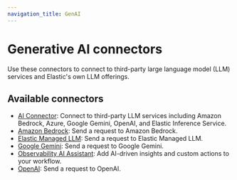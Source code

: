 ```yaml
---
navigation_title: GenAI
---
```

# Generative AI connectors

Use these connectors to connect to third-party large language model (LLM) services and Elastic's own LLM offerings.

## Available connectors

* [AI Connector](/reference/connectors-kibana/ai-connector.md): Connect to third-party LLM services including Amazon Bedrock, Azure, Google Gemini, OpenAI, and Elastic Inference Service.
* [Amazon Bedrock](/reference/connectors-kibana/bedrock-action-type.md): Send a request to Amazon Bedrock.
* [Elastic Managed LLM](/reference/connectors-kibana/elastic-managed-llm.md): Send a request to Elastic Managed LLM.
* [Google Gemini](/reference/connectors-kibana/gemini-action-type.md): Send a request to Google Gemini.
* [Observability AI Assistant](/reference/connectors-kibana/obs-ai-assistant-action-type.md): Add AI-driven insights and custom actions to your workflow.
* [OpenAI](/reference/connectors-kibana/openai-action-type.md): Send a request to OpenAI.
